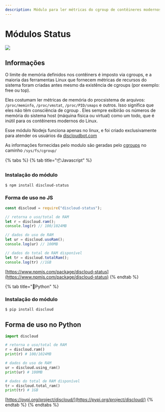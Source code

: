 ```yaml
---
description: Módulo para ler métricas do cgroup de contêineres modernos Linux
---
```


# Módulos Status

![](../../.gitbook/assets/image-25.png)

## Informações

O limite de memória definidos nos contêiners é imposto via cgroups, e a maioria das ferramentas Linux que fornecem métricas de recursos do sistema foram criadas antes mesmo da existência de cgroups \(por exemplo: free ou top\).

Eles costumam ler métricas de memória do procsistema de arquivos: `/proc/meminfo`, `/proc/vmstat`, `/proc/PID/smaps` e outros. Isso significa que eles não têm consciência de cgroup . Eles sempre exibirão os números de memória do sistema host \(máquina física ou virtual\) como um todo, que é inútil para os contêineres modernos do Linux.

Esse módulo Nodejs funciona apenas no linux, e foi criado exclusivamente para atender os usuários da [discloudbot.com](https://discloudbot.com/)

As informações fornecidas pelo modulo são geradas pelo [cgroups](https://www.kernel.org/doc/Documentation/cgroup-v1/) no caminho `/sys/fs/cgroup/`

{% tabs %}
{% tab title="📦Javascript" %}
### Instalação do módulo

```bash
$ npm install discloud-status
```

### Forma de uso no JS

```javascript
const discloud = require("discloud-status");

// retorna o uso/total de RAM
let r = discloud.ram();
console.log(r) // 100/1024MB

// dados do uso de RAM
let ur = discloud.usoRam();
console.log(ur) // 100MB

// dados do total de RAM disponível
let tr = discloud.totalRam();
console.log(tr) //1GB
```

[https://www.npmjs.com/package/discloud-status](https://www.npmjs.com/package/discloud-status)
{% endtab %}

{% tab title="🐍Python" %}
### Instalação do módulo

```bash
$ pip install discloud
```

## Forma de uso no Python

```python
import discloud

# retorna o uso/total de RAM
r = discloud.ram()
print(r) # 100/1024MB

# dados do uso de RAM
ur = discloud.using_ram()
print(ur) # 100MB

# dados do total de RAM disponível
tr = discloud.total_ram()
print(tr) # 1GB
```

[https://pypi.org/project/discloud/](https://pypi.org/project/discloud/)
{% endtab %}
{% endtabs %}

